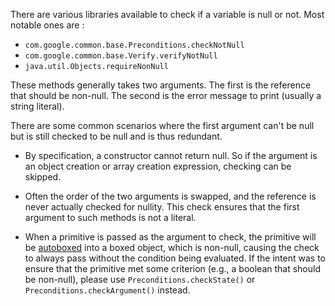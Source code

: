 There are various libraries available to check if a variable is null or not.
Most notable ones are :

*   `com.google.common.base.Preconditions.checkNotNull`
*   `com.google.common.base.Verify.verifyNotNull`
*   `java.util.Objects.requireNonNull`

These methods generally takes two arguments. The first is the reference that
should be non-null. The second is the error message to print (usually a string
literal).

There are some common scenarios where the first argument can't be null but is
still checked to be null and is thus redundant.

*   By specification, a constructor cannot return null. So if the argument is an
    object creation or array creation expression, checking can be skipped.

*   Often the order of the two arguments is swapped, and the reference is never
    actually checked for nullity. This check ensures that the first argument to
    such methods is not a literal.

*   When a primitive is passed as the argument to check, the primitive will be
    [autoboxed](https://docs.oracle.com/javase/7/docs/technotes/guides/language/autoboxing.html)
    into a boxed object, which is non-null, causing the check to always pass
    without the condition being evaluated. If the intent was to ensure that the
    primitive met some criterion (e.g., a boolean that should be non-null),
    please use `Preconditions.checkState()` or `Preconditions.checkArgument()`
    instead.
